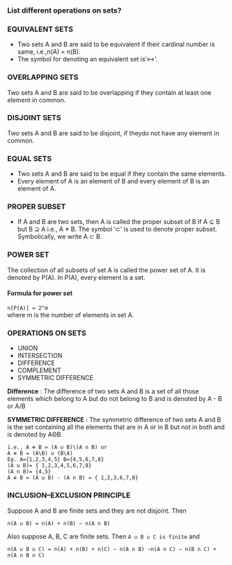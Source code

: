 ### List different operations on sets?

### EQUIVALENT SETS

- Two sets A and B are said to be equivalent if their cardinal number is same, i.e.,n(A) = n(B).
- The symbol for denoting an equivalent set is‘↔’.

### OVERLAPPING SETS

Two sets A and B are said to be overlapping if
they contain at least one element in common.

### DISJOINT SETS

Two sets A and B are said to be disjoint, if theydo not have any element in common.

### EQUAL SETS

- Two sets A and B are said to be equal if they contain the same elements.
- Every element of A is an element of B and every element of B is an element of A.

### PROPER SUBSET

- If A and B are two sets, then A is called the proper subset of B if A ⊆ B but B ⊇ A i.e., A ≠ B. The symbol ‘⊂’ is used to denote proper subset. Symbolically, we write A ⊂ B.

### POWER SET

The collection of all subsets of set A is called the power set of A. It is denoted by P(A). In P(A), every element is a set.

#### Formula for power set

`n[P(A)] = 2^m`
<br>
where m is the number of elements in set A.

### OPERATIONS ON SETS

- UNION
- INTERSECTION
- DIFFERENCE
- COMPLEMENT
- SYMMETRIC DIFFERENCE

**Difference** : The difference of two sets A and B is a set of all those elements which belong to A but do not belong to B and is denoted by A - B or A/B

**SYMMETRIC DIFFERENCE** : The symmetric difference of two sets A and B is the set containing all the elements that are in A or in B but not in both and is denoted by AΘB.

```
i.e., A ⊕ B = (A ∪ B)\(A ∩ B) or
A ⊕ B = (A\B) ∪ (B\A)
Eg. A={1,2,3,4,5} B={4,5,6,7,8}
(A u B)= { 1,2,3,4,5,6,7,8}
(A n B)= {4,5}
A ⊕ B = (A u B) - (A n B) = { 1,2,3,6,7,8}
```

### INCLUSION–EXCLUSION PRINCIPLE

Suppose A and B are finite sets and they are not disjoint.
Then
```
n(A ∪ B) = n(A) + n(B) − n(A ∩ B)
```
Also suppose A, B, C are finite sets.
Then
`A ∪ B ∪ C is finite`
and

```
n(A ∪ B ∪ C) = n(A) + n(B) + n(C) − n(A ∩ B) −n(A ∩ C) − n(B ∩ C) + n(A ∩ B ∩ C)
```
